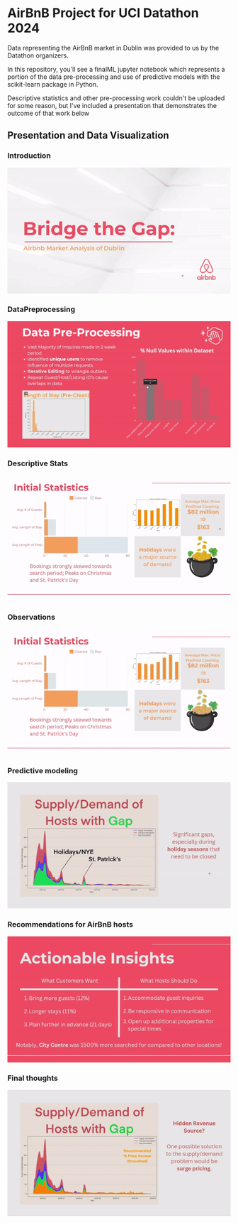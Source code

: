 # AirBnB Project for UCI Datathon 2024

Data representing the AirBnB market in Dublin was provided to us by the Datathon organizers. 

In this repository, you'll see a finalML jupyter notebook which represents a portion of the 
data pre-processing and use of predictive models with the scikit-learn package in Python. 

Descriptive statistics and other pre-processing work couldn't be uploaded for some reason, 
but I've included a presentation that demonstrates the outcome of that work below
## Presentation and Data Visualization 
### Introduction
![](https://github.com/KianKerm/AirBnB_DatathonProj/blob/GIFs/p1.gif)
### DataPreprocessing
![](https://github.com/KianKerm/AirBnB_DatathonProj/blob/GIFs/p2.gif)
### Descriptive Stats
![](https://github.com/KianKerm/AirBnB_DatathonProj/blob/GIFs/p3.gif)
### Observations
![](https://github.com/KianKerm/AirBnB_DatathonProj/blob/GIFs/p4.gif)
### Predictive modeling
![](https://github.com/KianKerm/AirBnB_DatathonProj/blob/GIFs/p5.gif)
### Recommendations for AirBnB hosts
![](https://github.com/KianKerm/AirBnB_DatathonProj/blob/GIFs/p6.gif)
### Final thoughts
![](https://github.com/KianKerm/AirBnB_DatathonProj/blob/GIFs/p7.gif)
